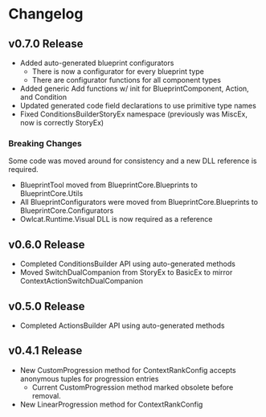 ﻿# Changelog

## v0.7.0 Release

* Added auto-generated blueprint configurators
    * There is now a configurator for every blueprint type
    * There are configurator functions for all component types
* Added generic Add functions w/ init for BlueprintComponent, Action, and Condition
* Updated generated code field declarations to use primitive type names
* Fixed ConditionsBuilderStoryEx namespace (previously was MiscEx, now is correctly StoryEx)

### Breaking Changes

Some code was moved around for consistency and a new DLL reference is required.

* BlueprintTool moved from BlueprintCore.Blueprints to BlueprintCore.Utils
* All BlueprintConfigurators were moved from BlueprintCore.Blueprints to BlueprintCore.Configurators
* Owlcat.Runtime.Visual DLL is now required as a reference

## v0.6.0 Release

* Completed ConditionsBuilder API using auto-generated methods
* Moved SwitchDualCompanion from StoryEx to BasicEx to mirror ContextActionSwitchDualCompanion

## v0.5.0 Release

* Completed ActionsBuilder API using auto-generated methods

## v0.4.1 Release

* New CustomProgression method for ContextRankConfig accepts anonymous tuples for progression entries
    * Current CustomProgression method marked obsolete before removal.
* New LinearProgression method for ContextRankConfig